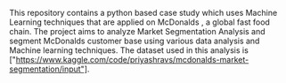 This repository contains  a python based case study which uses Machine Learning techniques that are applied  on McDonalds , a global fast food chain.
The project aims to analyze Market Segmentation Analysis and segment McDonalds customer base using various data analysis and Machine learning techniques.
The dataset used in this analysis is ["https://www.kaggle.com/code/priyashravs/mcdonalds-market-segmentation/input"].
